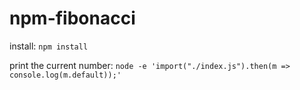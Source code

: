 # npm-fibonacci

install:
`npm install`

print the current number:
`node -e 'import("./index.js").then(m => console.log(m.default));'`
